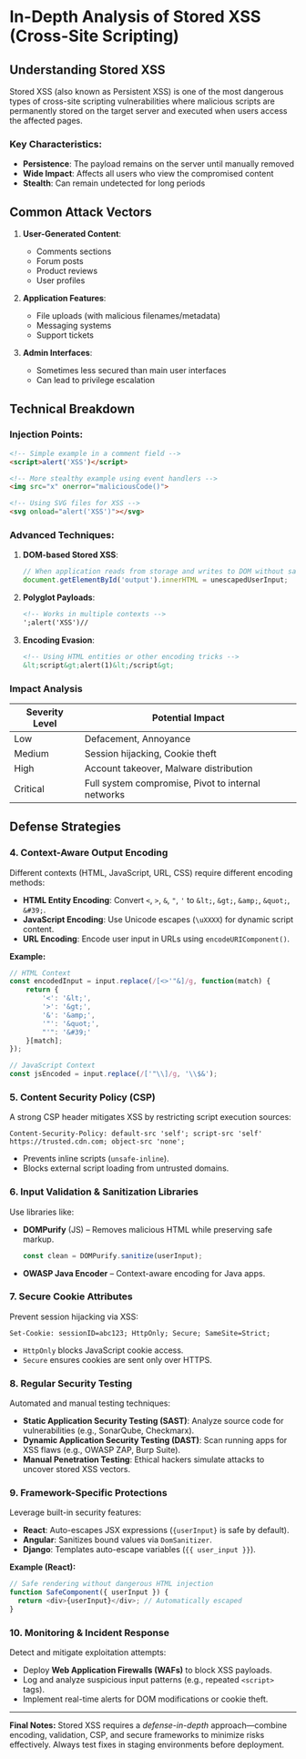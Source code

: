 

# In-Depth Analysis of Stored XSS (Cross-Site Scripting)

## Understanding Stored XSS

Stored XSS (also known as Persistent XSS) is one of the most dangerous types of cross-site scripting vulnerabilities where malicious scripts are permanently stored on the target server and executed when users access the affected pages.

### Key Characteristics:
- **Persistence**: The payload remains on the server until manually removed
- **Wide Impact**: Affects all users who view the compromised content
- **Stealth**: Can remain undetected for long periods

## Common Attack Vectors

1. **User-Generated Content**:
   - Comments sections
   - Forum posts
   - Product reviews
   - User profiles

2. **Application Features**:
   - File uploads (with malicious filenames/metadata)
   - Messaging systems
   - Support tickets

3. **Admin Interfaces**:
   - Sometimes less secured than main user interfaces
   - Can lead to privilege escalation

## Technical Breakdown

### Injection Points:
```html
<!-- Simple example in a comment field -->
<script>alert('XSS')</script>

<!-- More stealthy example using event handlers -->
<img src="x" onerror="maliciousCode()">

<!-- Using SVG files for XSS -->
<svg onload="alert('XSS')"></svg>
```

### Advanced Techniques:
1. **DOM-based Stored XSS**:
   ```javascript
   // When application reads from storage and writes to DOM without sanitization
   document.getElementById('output').innerHTML = unescapedUserInput;
   ```

2. **Polyglot Payloads**:
   ```html
   <!-- Works in multiple contexts -->
   ';alert('XSS')//
   ```

3. **Encoding Evasion**:
   ```html
   <!-- Using HTML entities or other encoding tricks -->
   &lt;script&gt;alert(1)&lt;/script&gt;
   ```
### Impact Analysis

| Severity Level | Potential Impact |
|----------------|------------------|
| Low            | Defacement, Annoyance |
| Medium         | Session hijacking, Cookie theft |
| High           | Account takeover, Malware distribution |
| Critical       | Full system compromise, Pivot to internal networks |

## Defense Strategies

 

### **4. Context-Aware Output Encoding**  
Different contexts (HTML, JavaScript, URL, CSS) require different encoding methods:  
- **HTML Entity Encoding**: Convert `<`, `>`, `&`, `"`, `'` to `&lt;`, `&gt;`, `&amp;`, `&quot;`, `&#39;`.  
- **JavaScript Encoding**: Use Unicode escapes (`\uXXXX`) for dynamic script content.  
- **URL Encoding**: Encode user input in URLs using `encodeURIComponent()`.  

**Example:**  
```javascript
// HTML Context
const encodedInput = input.replace(/[<>'"&]/g, function(match) {
    return {
        '<': '&lt;',
        '>': '&gt;',
        '&': '&amp;',
        '"': '&quot;',
        "'": '&#39;'
    }[match];
});

// JavaScript Context
const jsEncoded = input.replace(/['"\\]/g, '\\$&');
```

### **5. Content Security Policy (CSP)**  
A strong CSP header mitigates XSS by restricting script execution sources:  
```http
Content-Security-Policy: default-src 'self'; script-src 'self' https://trusted.cdn.com; object-src 'none';
```
- Prevents inline scripts (`unsafe-inline`).  
- Blocks external script loading from untrusted domains.  

### **6. Input Validation & Sanitization Libraries**  
Use libraries like:  
- **DOMPurify** (JS) – Removes malicious HTML while preserving safe markup.  
  ```javascript
  const clean = DOMPurify.sanitize(userInput);
  ```
- **OWASP Java Encoder** – Context-aware encoding for Java apps.  

### **7. Secure Cookie Attributes**  
Prevent session hijacking via XSS:  
```http
Set-Cookie: sessionID=abc123; HttpOnly; Secure; SameSite=Strict;
```
- `HttpOnly` blocks JavaScript cookie access.  
- `Secure` ensures cookies are sent only over HTTPS.  

### **8. Regular Security Testing**  

Automated and manual testing techniques:  
- **Static Application Security Testing (SAST)**: Analyze source code for vulnerabilities (e.g., SonarQube, Checkmarx).  
- **Dynamic Application Security Testing (DAST)**: Scan running apps for XSS flaws (e.g., OWASP ZAP, Burp Suite).  
- **Manual Penetration Testing**: Ethical hackers simulate attacks to uncover stored XSS vectors.  

### **9. Framework-Specific Protections**  
Leverage built-in security features:  
- **React**: Auto-escapes JSX expressions (`{userInput}` is safe by default).  
- **Angular**: Sanitizes bound values via `DomSanitizer`.  
- **Django**: Templates auto-escape variables (`{{ user_input }}`).  

**Example (React):**  
```javascript
// Safe rendering without dangerous HTML injection
function SafeComponent({ userInput }) {
  return <div>{userInput}</div>; // Automatically escaped
}
```

### **10. Monitoring & Incident Response**  
Detect and mitigate exploitation attempts:  
- Deploy **Web Application Firewalls (WAFs)** to block XSS payloads.  
- Log and analyze suspicious input patterns (e.g., repeated `<script>` tags).  
- Implement real-time alerts for DOM modifications or cookie theft.  

---

**Final Notes:** Stored XSS requires a *defense-in-depth* approach—combine encoding, validation, CSP, and secure frameworks to minimize risks effectively. Always test fixes in staging environments before deployment.